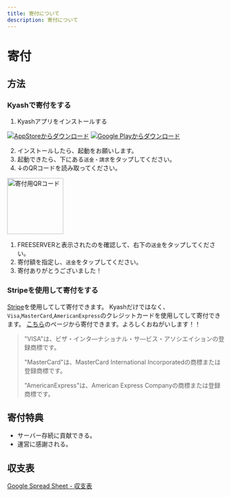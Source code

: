 ```yaml
---
title: 寄付について
description: 寄付について
---
```


# 寄付

## 方法

### Kyashで寄付をする

1. Kyashアプリをインストールする

[![AppStoreからダウンロード](https://global-uploads.webflow.com/5db15c3bca3871afff172c17/5f36b95d99ca2641607a3057_button-store-applestore.svg)](https://apps.apple.com/JP/app/id1084264883) [![Google Playからダウンロード](https://global-uploads.webflow.com/5db15c3bca3871afff172c17/5f36b95e557e7d6e694579ac_button-store-googleplay.svg)](https://play.google.com/store/apps/details?id=co.kyash)

2. インストールしたら、起動をお願いします。
3. 起動できたら、下にある`送金・請求`をタップしてください。
4. ↓のQRコードを読み取ってください。

<img src="https://cdn.discordapp.com/attachments/393989510981091328/665445857507803146/QRCODE_Kyash.jpg" alt="寄付用QRコード" height="130">

1. FREESERVERと表示されたのを確認して、右下の`送金`をタップしてください。
2. 寄付額を指定し、`送金`をタップしてください。
3. 寄付ありがとうございました！

### Stripeを使用して寄付をする

[Stripe](https://stripe.com/jp)を使用してして寄付できます。
Kyashだけではなく、`Visa`,`MasterCard`,`AmericanExpress`のクレジットカードを使用してして寄付できます。
[こちら](https://link.freeserver.pro/stripe)のページから寄付できます。よろしくおねがいします！！

>"VISA"は、ビザ・インタ―ナショナル・サ―ビス・アソシエイションの登録商標です。
>
>"MasterCard"は、MasterCard International Incorporatedの商標または登録商標です。
>
>"AmericanExpress"は、American Express Companyの商標または登録商標です。


## 寄付特典

- サーバー存続に貢献できる。
- 運営に感謝される。

## 収支表

[Google Spread Sheet - 収支表](https://docs.google.com/spreadsheets/d/14Ft7P1y9jYwvENfez9zr4axf1ear9bID3ow6rVsTI-k/edit?usp=sharing)

